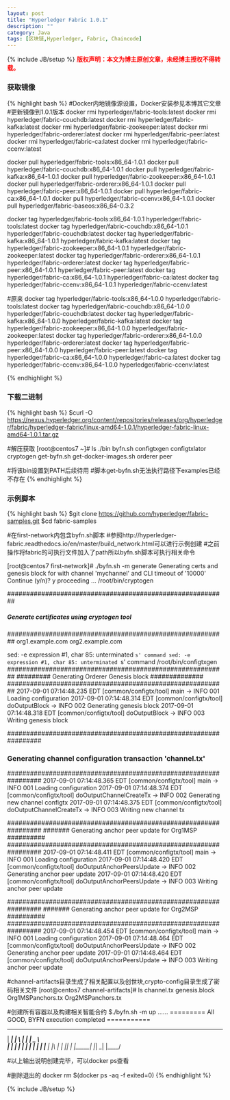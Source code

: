 ```yaml
---
layout: post
title: "Hyperledger Fabric 1.0.1"
description: ""
category: Java 
tags: [区块链,Hyperledger, Fabric, Chaincode]
---
```

{% include JB/setup %}
**<font color="red">版权声明：本文为博主原创文章，未经博主授权不得转载。</font>**

### 获取镜像
{% highlight bash %}
#Docker内地镜像源设置，Docker安装参见本博其它文章
#更新镜像到1.0.1版本
docker rmi hyperledger/fabric-tools:latest
docker rmi hyperledger/fabric-couchdb:latest
docker rmi hyperledger/fabric-kafka:latest
docker rmi hyperledger/fabric-zookeeper:latest
docker rmi hyperledger/fabric-orderer:latest
docker rmi hyperledger/fabric-peer:latest
docker rmi hyperledger/fabric-ca:latest
docker rmi hyperledger/fabric-ccenv:latest

docker pull hyperledger/fabric-tools:x86_64-1.0.1
docker pull hyperledger/fabric-couchdb:x86_64-1.0.1
docker pull hyperledger/fabric-kafka:x86_64-1.0.1
docker pull hyperledger/fabric-zookeeper:x86_64-1.0.1
docker pull hyperledger/fabric-orderer:x86_64-1.0.1
docker pull hyperledger/fabric-peer:x86_64-1.0.1
docker pull hyperledger/fabric-ca:x86_64-1.0.1
docker pull hyperledger/fabric-ccenv:x86_64-1.0.1
docker pull hyperledger/fabric-baseos:x86_64-0.3.2

docker tag hyperledger/fabric-tools:x86_64-1.0.1 hyperledger/fabric-tools:latest
docker tag hyperledger/fabric-couchdb:x86_64-1.0.1 hyperledger/fabric-couchdb:latest
docker tag hyperledger/fabric-kafka:x86_64-1.0.1 hyperledger/fabric-kafka:latest
docker tag hyperledger/fabric-zookeeper:x86_64-1.0.1 hyperledger/fabric-zookeeper:latest
docker tag hyperledger/fabric-orderer:x86_64-1.0.1 hyperledger/fabric-orderer:latest
docker tag hyperledger/fabric-peer:x86_64-1.0.1 hyperledger/fabric-peer:latest
docker tag hyperledger/fabric-ca:x86_64-1.0.1 hyperledger/fabric-ca:latest
docker tag hyperledger/fabric-ccenv:x86_64-1.0.1 hyperledger/fabric-ccenv:latest

#原来
docker tag hyperledger/fabric-tools:x86_64-1.0.0 hyperledger/fabric-tools:latest
docker tag hyperledger/fabric-couchdb:x86_64-1.0.0 hyperledger/fabric-couchdb:latest
docker tag hyperledger/fabric-kafka:x86_64-1.0.0 hyperledger/fabric-kafka:latest
docker tag hyperledger/fabric-zookeeper:x86_64-1.0.0 hyperledger/fabric-zookeeper:latest
docker tag hyperledger/fabric-orderer:x86_64-1.0.0 hyperledger/fabric-orderer:latest
docker tag hyperledger/fabric-peer:x86_64-1.0.0 hyperledger/fabric-peer:latest
docker tag hyperledger/fabric-ca:x86_64-1.0.0 hyperledger/fabric-ca:latest
docker tag hyperledger/fabric-ccenv:x86_64-1.0.0 hyperledger/fabric-ccenv:latest

{% endhighlight %}

### 下载二进制
{% highlight bash %}
$curl -O https://nexus.hyperledger.org/content/repositories/releases/org/hyperledger/fabric/hyperledger-fabric/linux-amd64-1.0.1/hyperledger-fabric-linux-amd64-1.0.1.tar.gz

#解压获取
[root@centos7 ~]# ls ./bin
byfn.sh  configtxgen  configtxlator  cryptogen  get-byfn.sh  get-docker-images.sh  orderer  peer

#将该bin设置到PATH后续待用
#脚本get-byfn.sh无法执行路径下examples已经不存在
{% endhighlight %}

### 示例脚本
{% highlight bash %}
$git clone https://github.com/hyperledger/fabric-samples.git
$cd fabric-samples

#在first-network内包含byfn.sh脚本
#参照http://hyperledger-fabric.readthedocs.io/en/master/build_network.html可以进行示例创建
#之前操作将fabric的可执行文件加入了path所以byfn.sh脚本可执行相关命令

[root@centos7 first-network]# ./byfn.sh -m generate
Generating certs and genesis block for with channel 'mychannel' and CLI timeout of '10000'
Continue (y/n)? y
proceeding ...
/root/bin/cryptogen

##########################################################
##### Generate certificates using cryptogen tool #########
##########################################################
org1.example.com
org2.example.com

sed: -e expression #1, char 85: unterminated `s' command
sed: -e expression #1, char 85: unterminated `s' command
/root/bin/configtxgen
##########################################################
#########  Generating Orderer Genesis block ##############
##########################################################
2017-09-01 07:14:48.235 EDT [common/configtx/tool] main -> INFO 001 Loading configuration
2017-09-01 07:14:48.314 EDT [common/configtx/tool] doOutputBlock -> INFO 002 Generating genesis block
2017-09-01 07:14:48.318 EDT [common/configtx/tool] doOutputBlock -> INFO 003 Writing genesis block

#################################################################
### Generating channel configuration transaction 'channel.tx' ###
#################################################################
2017-09-01 07:14:48.365 EDT [common/configtx/tool] main -> INFO 001 Loading configuration
2017-09-01 07:14:48.374 EDT [common/configtx/tool] doOutputChannelCreateTx -> INFO 002 Generating new channel configtx
2017-09-01 07:14:48.375 EDT [common/configtx/tool] doOutputChannelCreateTx -> INFO 003 Writing new channel tx

#################################################################
#######    Generating anchor peer update for Org1MSP   ##########
#################################################################
2017-09-01 07:14:48.411 EDT [common/configtx/tool] main -> INFO 001 Loading configuration
2017-09-01 07:14:48.420 EDT [common/configtx/tool] doOutputAnchorPeersUpdate -> INFO 002 Generating anchor peer update
2017-09-01 07:14:48.420 EDT [common/configtx/tool] doOutputAnchorPeersUpdate -> INFO 003 Writing anchor peer update

#################################################################
#######    Generating anchor peer update for Org2MSP   ##########
#################################################################
2017-09-01 07:14:48.454 EDT [common/configtx/tool] main -> INFO 001 Loading configuration
2017-09-01 07:14:48.464 EDT [common/configtx/tool] doOutputAnchorPeersUpdate -> INFO 002 Generating anchor peer update
2017-09-01 07:14:48.464 EDT [common/configtx/tool] doOutputAnchorPeersUpdate -> INFO 003 Writing anchor peer update


#channel-artifacts目录生成了相关配置以及创世块,crypto-config目录生成了密码相关文件
[root@centos7 channel-artifacts]# ls
channel.tx  genesis.block  Org1MSPanchors.tx  Org2MSPanchors.tx

#创建所有容器以及构建相关智能合约
$./byfn.sh -m up
......
========= All GOOD, BYFN execution completed =========== 


 _____   _   _   ____   
| ____| | \ | | |  _ \  
|  _|   |  \| | | | | | 
| |___  | |\  | | |_| | 
|_____| |_| \_| |____/  

#以上输出说明创建完毕，可以docker ps查看

#删除退出的
docker rm $(docker ps -aq -f exited=0)
{% endhighlight %}

{% include JB/setup %}


